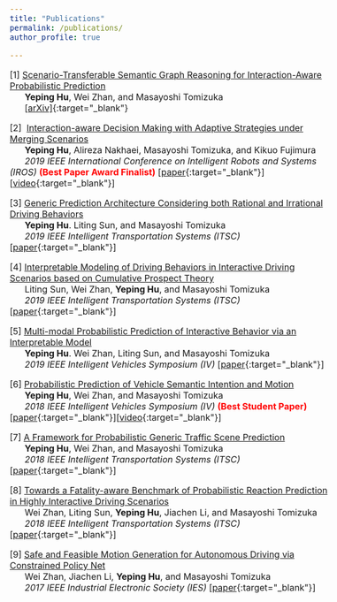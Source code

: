 ```yaml
---
title: "Publications"
permalink: /publications/
author_profile: true

---
```


<style type="text/css">
body, td {
   font-size: 16px;
}
</style>

[1] <u>Scenario-Transferable Semantic Graph Reasoning for Interaction-Aware Probabilistic Prediction</u><br />		&nbsp;&nbsp;&nbsp;&nbsp;&nbsp;&nbsp;**Yeping Hu**, Wei Zhan, and Masayoshi Tomizuka<br />		&nbsp;&nbsp;&nbsp;&nbsp;&nbsp;&nbsp;[[arXiv]](http://arxiv.org/abs/2004.03053){:target="_blank"}

[2]  <u>Interaction-aware Decision Making with Adaptive Strategies under Merging Scenarios</u><br />		&nbsp;&nbsp;&nbsp;&nbsp;&nbsp;&nbsp;**Yeping Hu**, Alireza Nakhaei, Masayoshi Tomizuka, and Kikuo Fujimura <br />		&nbsp;&nbsp;&nbsp;&nbsp;&nbsp;&nbsp;*2019 IEEE International Conference on Intelligent Robots and Systems (IROS)*<span style="color:red"> **(Best Paper Award Finalist)**</span> [[paper](https://arxiv.org/pdf/1904.06025.pdf){:target="_blank"}\]\[[video](https://youtu.be/2CTTFHDW1ec){:target="_blank"}\]

[3] <u>Generic Prediction Architecture Considering both Rational and Irrational Driving Behaviors</u><br />&nbsp;&nbsp;&nbsp;&nbsp;&nbsp;&nbsp;**Yeping Hu**. Liting Sun, and Masayoshi Tomizuka<br />&nbsp;&nbsp;&nbsp;&nbsp;&nbsp;&nbsp;*2019 IEEE Intelligent Transportation Systems (ITSC)* [[paper](https://arxiv.org/pdf/1907.10170.pdf){:target="_blank"}]

[4] <u>Interpretable Modeling of Driving Behaviors in Interactive Driving Scenarios based on Cumulative Prospect Theory</u><br />&nbsp;&nbsp;&nbsp;&nbsp;&nbsp;&nbsp;Liting Sun, Wei Zhan, **Yeping Hu**, and Masayoshi Tomizuka<br /> &nbsp;&nbsp;&nbsp;&nbsp;&nbsp;&nbsp;*2019 IEEE Intelligent Transportation Systems (ITSC)* [[paper](https://arxiv.org/pdf/1907.08707.pdf){:target="_blank"}\]

[5] <u>Multi-modal Probabilistic Prediction of Interactive Behavior via an Interpretable Model</u><br />&nbsp;&nbsp;&nbsp;&nbsp;&nbsp;&nbsp;**Yeping Hu**. Wei Zhan, Liting Sun, and Masayoshi Tomizuka<br />&nbsp;&nbsp;&nbsp;&nbsp;&nbsp;&nbsp;*2019 IEEE Intelligent Vehicles Symposium (IV)* \[[paper](https://arxiv.org/pdf/1903.09381.pdf){:target="_blank"}\]

[6] <u>Probabilistic Prediction of Vehicle Semantic Intention and Motion</u><br />&nbsp;&nbsp;&nbsp;&nbsp;&nbsp;&nbsp;**Yeping Hu**, Wei Zhan, and Masayoshi Tomizuka<br />&nbsp;&nbsp;&nbsp;&nbsp;&nbsp;&nbsp;*2018 IEEE Intelligent Vehicles Symposium (IV)* <span style="color:red"> **(Best Student Paper)**</span> \[[paper](https://ieeexplore.ieee.org/stamp/stamp.jsp?arnumber=8500419){:target="_blank"}\]\[[video](https://youtu.be/6A3Hl-mRhbI){:target="_blank"}\]

[7] <u>A Framework for Probabilistic Generic Traffic Scene Prediction</u><br />&nbsp;&nbsp;&nbsp;&nbsp;&nbsp;&nbsp;**Yeping Hu**, Wei Zhan, and Masayoshi Tomizuka<br />&nbsp;&nbsp;&nbsp;&nbsp;&nbsp;&nbsp;*2018 IEEE Intelligent Transportation Systems (ITSC)* [[paper](https://ieeexplore.ieee.org/stamp/stamp.jsp?arnumber=8569943){:target="_blank"}\]

[8] <u>Towards a Fatality-aware Benchmark of Probabilistic Reaction Prediction in Highly Interactive Driving Scenarios</u><br />&nbsp;&nbsp;&nbsp;&nbsp;&nbsp;&nbsp;Wei Zhan, Liting Sun, **Yeping Hu**, Jiachen Li, and Masayoshi Tomizuka<br />&nbsp;&nbsp;&nbsp;&nbsp;&nbsp;&nbsp;*2018 IEEE Intelligent Transportation Systems (ITSC)* \[[paper](https://ieeexplore.ieee.org/stamp/stamp.jsp?arnumber=8569785){:target="_blank"}\]

[9] <u>Safe and Feasible Motion Generation for Autonomous Driving via Constrained Policy Net</u><br />&nbsp;&nbsp;&nbsp;&nbsp;&nbsp;&nbsp;Wei Zhan, Jiachen Li, **Yeping Hu**, and Masayoshi Tomizuka<br />&nbsp;&nbsp;&nbsp;&nbsp;&nbsp;&nbsp;*2017 IEEE Industrial Electronic Society (IES)* \[[paper](https://ieeexplore.ieee.org/stamp/stamp.jsp?arnumber=8216790){:target="_blank"}\]



